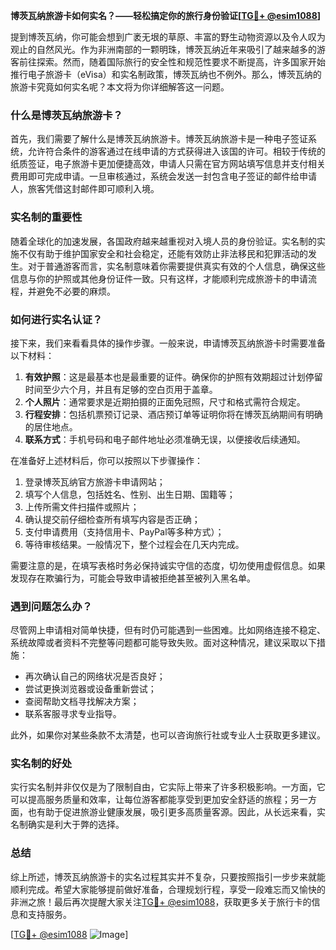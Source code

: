 **博茨瓦纳旅游卡如何实名？——轻松搞定你的旅行身份验证[[TG💪+ @esim1088](https://t.me/s/esim1088)]**

提到博茨瓦纳，你可能会想到广袤无垠的草原、丰富的野生动物资源以及令人叹为观止的自然风光。作为非洲南部的一颗明珠，博茨瓦纳近年来吸引了越来越多的游客前往探索。然而，随着国际旅行的安全性和规范性要求不断提高，许多国家开始推行电子旅游卡（eVisa）和实名制政策，博茨瓦纳也不例外。那么，博茨瓦纳的旅游卡究竟如何实名呢？本文将为你详细解答这一问题。

### 什么是博茨瓦纳旅游卡？

首先，我们需要了解什么是博茨瓦纳旅游卡。博茨瓦纳旅游卡是一种电子签证系统，允许符合条件的游客通过在线申请的方式获得进入该国的许可。相较于传统的纸质签证，电子旅游卡更加便捷高效，申请人只需在官方网站填写信息并支付相关费用即可完成申请。一旦审核通过，系统会发送一封包含电子签证的邮件给申请人，旅客凭借这封邮件即可顺利入境。

### 实名制的重要性

随着全球化的加速发展，各国政府越来越重视对入境人员的身份验证。实名制的实施不仅有助于维护国家安全和社会稳定，还能有效防止非法移民和犯罪活动的发生。对于普通游客而言，实名制意味着你需要提供真实有效的个人信息，确保这些信息与你的护照或其他身份证件一致。只有这样，才能顺利完成旅游卡的申请流程，并避免不必要的麻烦。

### 如何进行实名认证？

接下来，我们来看看具体的操作步骤。一般来说，申请博茨瓦纳旅游卡时需要准备以下材料：

1. **有效护照**：这是最基本也是最重要的证件。确保你的护照有效期超过计划停留时间至少六个月，并且有足够的空白页用于盖章。
2. **个人照片**：通常要求是近期拍摄的正面免冠照，尺寸和格式需符合规定。
3. **行程安排**：包括机票预订记录、酒店预订单等证明你将在博茨瓦纳期间有明确的居住地点。
4. **联系方式**：手机号码和电子邮件地址必须准确无误，以便接收后续通知。

在准备好上述材料后，你可以按照以下步骤操作：

1. 登录博茨瓦纳官方旅游卡申请网站；
2. 填写个人信息，包括姓名、性别、出生日期、国籍等；
3. 上传所需文件扫描件或照片；
4. 确认提交前仔细检查所有填写内容是否正确；
5. 支付申请费用（支持信用卡、PayPal等多种方式）；
6. 等待审核结果。一般情况下，整个过程会在几天内完成。

需要注意的是，在填写表格时务必保持诚实守信的态度，切勿使用虚假信息。如果发现存在欺骗行为，可能会导致申请被拒绝甚至被列入黑名单。

### 遇到问题怎么办？

尽管网上申请相对简单快捷，但有时仍可能遇到一些困难。比如网络连接不稳定、系统故障或者资料不完整等问题都可能导致失败。面对这种情况，建议采取以下措施：

- 再次确认自己的网络状况是否良好；
- 尝试更换浏览器或设备重新尝试；
- 查阅帮助文档寻找解决方案；
- 联系客服寻求专业指导。

此外，如果你对某些条款不太清楚，也可以咨询旅行社或专业人士获取更多建议。

### 实名制的好处

实行实名制并非仅仅是为了限制自由，它实际上带来了许多积极影响。一方面，它可以提高服务质量和效率，让每位游客都能享受到更加安全舒适的旅程；另一方面，也有助于促进旅游业健康发展，吸引更多高质量客源。因此，从长远来看，实名制确实是利大于弊的选择。

### 总结

综上所述，博茨瓦纳旅游卡的实名过程其实并不复杂，只要按照指引一步步来就能顺利完成。希望大家能够提前做好准备，合理规划行程，享受一段难忘而又愉快的非洲之旅！最后再次提醒大家关注[TG💪+ @esim1088](https://t.me/s/esim1088)，获取更多关于旅行卡的信息和支持服务。

[[TG💪+ @esim1088](https://t.me/s/esim1088) ![Image](https://i.postimg.cc/4NQfJmqS/Snipaste-2025-05-13-00-14-12.png)]